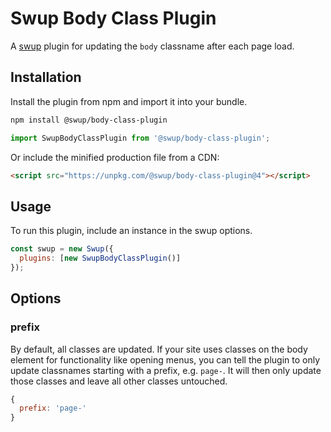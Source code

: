 # Swup Body Class Plugin

A [swup](https://swup.js.org) plugin for updating the `body` classname after each page load.

## Installation

Install the plugin from npm and import it into your bundle.

```bash
npm install @swup/body-class-plugin
```

```js
import SwupBodyClassPlugin from '@swup/body-class-plugin';
```

Or include the minified production file from a CDN:

```html
<script src="https://unpkg.com/@swup/body-class-plugin@4"></script>
```

## Usage

To run this plugin, include an instance in the swup options.

```javascript
const swup = new Swup({
  plugins: [new SwupBodyClassPlugin()]
});
```

## Options

### prefix

By default, all classes are updated. If your site uses classes on the body element for functionality
like opening menus, you can tell the plugin to only update classnames starting with a prefix,
e.g. `page-`. It will then only update those classes and leave all other classes untouched.

```javascript
{
  prefix: 'page-'
}
```
